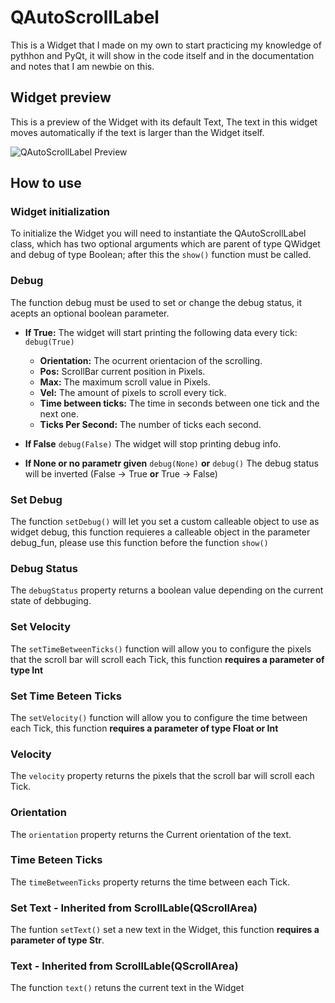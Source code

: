 # QAutoScrollLabel

This is a Widget that I made on my own to start practicing my knowledge of pythhon and PyQt, it will show in the code itself and in the documentation and notes that I am newbie 
on this.

## Widget preview
This is a preview of the Widget with its default Text, The text in this widget moves automatically if the text is larger than the Widget itself.

![QAutoScrollLabel Preview](https://i.imgur.com/wAIoFRb.gif)

## How to use

### Widget initialization

To initialize the Widget you will need to instantiate the QAutoScrollLabel class, which has two optional arguments which are parent of type QWidget and debug of type Boolean; 
after this the `show()` function must be called.

### Debug

The function debug must be used to set or change the debug status, it acepts an optional boolean parameter.

- **If True:** The widget will start printing the following data every tick: `debug(True)`

  - **Orientation:** The ocurrent orientacion of the scrolling.
  - **Pos:** ScrollBar current position in Pixels.
  - **Max:** The maximum scroll value in Pixels.
  - **Vel:** The amount of pixels to scroll every tick.
  - **Time between ticks:** The time in seconds between one tick and the next one.
  - **Ticks Per Second:** The number of ticks each second.
  
- **If False** `debug(False)` The widget will stop printing debug info. 
- **If None or no parametr given** `debug(None)` **or** `debug()` The debug status will be inverted (False -> True **or** True -> False)

### Set Debug
The function `setDebug()` will let you set a custom calleable object to use as widget debug, this function requieres a calleable object in the parameter debug_fun, please use 
this function before the function `show()`

### Debug Status
The `debugStatus` property returns a boolean value depending on the current state of debbuging.

### Set Velocity
The `setTimeBetweenTicks()` function will allow you to configure the pixels that the scroll bar will scroll each Tick, this function **requires a parameter of type Int**

### Set Time Beteen Ticks
The `setVelocity()` function will allow you to configure the time between each Tick, this function **requires a parameter of type Float or Int**

### Velocity
The `velocity` property returns  the pixels that the scroll bar will scroll each Tick.

### Orientation
The `orientation` property returns  the Current orientation of the text.

### Time Beteen Ticks
The `timeBetweenTicks` property returns  the time between each Tick.

### Set Text **- Inherited from ScrollLable(QScrollArea)**
The funtion `setText()` set a new text in the Widget, this function **requires a parameter of type Str**.

### Text **- Inherited from ScrollLable(QScrollArea)**
The function `text()` retuns the current text in the Widget
